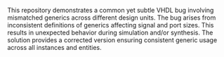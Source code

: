 This repository demonstrates a common yet subtle VHDL bug involving mismatched generics across different design units.  The bug arises from inconsistent definitions of generics affecting signal and port sizes. This results in unexpected behavior during simulation and/or synthesis. The solution provides a corrected version ensuring consistent generic usage across all instances and entities.